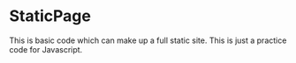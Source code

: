 # StaticPage

This is basic code which can make up a full static site. This is just a practice code for Javascript.
